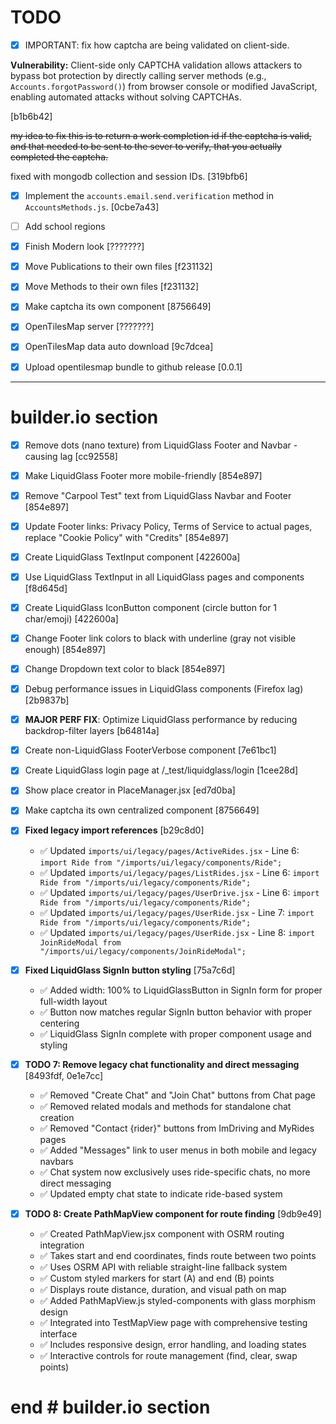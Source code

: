 # TODO

- [x] IMPORTANT: fix how captcha are being validated on client-side.

**Vulnerability:** Client-side only CAPTCHA validation allows attackers to bypass bot protection
by directly calling server methods (e.g., `Accounts.forgotPassword()`) from browser
console or modified JavaScript, enabling automated attacks without solving CAPTCHAs.

[b1b6b42]

~~my idea to fix this is to return a work completion id if the captcha is valid, and that needed to be sent to the sever to verify, that you actually completed the captcha.~~

fixed with mongodb collection and session IDs. [319bfb6]

- [x] Implement the `accounts.email.send.verification` method in `AccountsMethods.js`. [0cbe7a43]
- [ ] Add school regions
- [x] Finish Modern look [???????]
- [x] Move Publications to their own files [f231132]
- [x] Move Methods to their own files [f231132]
- [x] Make captcha its own component [8756649]
- [x] OpenTilesMap server  [???????]
- [x] OpenTilesMap data auto download [9c7dcea]
- [x] Upload opentilesmap bundle to github release [0.0.1]


---

# builder.io section

- [x] Remove dots (nano texture) from LiquidGlass Footer and Navbar - causing lag [cc92558]
- [x] Make LiquidGlass Footer more mobile-friendly [854e897]
- [x] Remove "Carpool Test" text from LiquidGlass Navbar and Footer [854e897]
- [x] Update Footer links: Privacy Policy, Terms of Service to actual pages, replace "Cookie Policy" with "Credits" [854e897]
- [x] Create LiquidGlass TextInput component [422600a]
- [x] Use LiquidGlass TextInput in all LiquidGlass pages and components [f8d645d]
- [x] Create LiquidGlass IconButton component (circle button for 1 char/emoji) [422600a]
- [x] Change Footer link colors to black with underline (gray not visible enough) [854e897]
- [x] Change Dropdown text color to black [854e897]
- [x] Debug performance issues in LiquidGlass components (Firefox lag) [2b9837b]
- [x] **MAJOR PERF FIX**: Optimize LiquidGlass performance by reducing backdrop-filter layers [b64814a]
- [x] Create non-LiquidGlass FooterVerbose component [7e61bc1]
- [x] Create LiquidGlass login page at /_test/liquidglass/login [1cee28d]
- [x] Show place creator in PlaceManager.jsx [ed7d0ba]
- [x] Make captcha its own centralized component [8756649]
- [x] **Fixed legacy import references** [b29c8d0]
  - ✅ Updated `imports/ui/legacy/pages/ActiveRides.jsx` - Line 6: `import Ride from "/imports/ui/legacy/components/Ride";`
  - ✅ Updated `imports/ui/legacy/pages/ListRides.jsx` - Line 6: `import Ride from "/imports/ui/legacy/components/Ride";`
  - ✅ Updated `imports/ui/legacy/pages/UserDrive.jsx` - Line 6: `import Ride from "/imports/ui/legacy/components/Ride";`
  - ✅ Updated `imports/ui/legacy/pages/UserRide.jsx` - Line 7: `import Ride from "/imports/ui/legacy/components/Ride";`
  - ✅ Updated `imports/ui/legacy/pages/UserRide.jsx` - Line 8: `import JoinRideModal from "/imports/ui/legacy/components/JoinRideModal";`
- [x] **Fixed LiquidGlass SignIn button styling** [75a7c6d]
  - ✅ Added width: 100% to LiquidGlassButton in SignIn form for proper full-width layout
  - ✅ Button now matches regular SignIn button behavior with proper centering
  - ✅ LiquidGlass SignIn complete with proper component usage and styling

- [x] **TODO 7: Remove legacy chat functionality and direct messaging** [8493fdf, 0e1e7cc]
  - ✅ Removed "Create Chat" and "Join Chat" buttons from Chat page
  - ✅ Removed related modals and methods for standalone chat creation
  - ✅ Removed "Contact {rider}" buttons from ImDriving and MyRides pages
  - ✅ Added "Messages" link to user menus in both mobile and legacy navbars
  - ✅ Chat system now exclusively uses ride-specific chats, no more direct messaging
  - ✅ Updated empty chat state to indicate ride-based system

- [x] **TODO 8: Create PathMapView component for route finding** [9db9e49]
  - ✅ Created PathMapView.jsx component with OSRM routing integration
  - ✅ Takes start and end coordinates, finds route between two points
  - ✅ Uses OSRM API with reliable straight-line fallback system
  - ✅ Custom styled markers for start (A) and end (B) points
  - ✅ Displays route distance, duration, and visual path on map
  - ✅ Added PathMapView.js styled-components with glass morphism design
  - ✅ Integrated into TestMapView page with comprehensive testing interface
  - ✅ Includes responsive design, error handling, and loading states
  - ✅ Interactive controls for route management (find, clear, swap points)

# end # builder.io section

